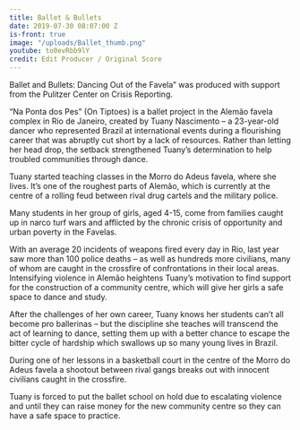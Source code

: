 ```yaml
---
title: Ballet & Bullets
date: 2019-07-30 08:07:00 Z
is-front: true
image: "/uploads/Ballet_thumb.png"
youtube: to0evRbb9lY
credit: Edit Producer / Original Score
---
```


Ballet and Bullets: Dancing Out of the Favela” was produced with support from the Pulitzer Center on Crisis Reporting.

“Na Ponta dos Pes” (On Tiptoes) is a ballet project in the Alemão favela complex in Rio de Janeiro, created by Tuany Nascimento – a 23-year-old dancer who represented Brazil at international events during a flourishing career that was abruptly cut short by a lack of resources. Rather than letting her head drop, the setback strengthened Tuany’s determination to help troubled communities through dance.

Tuany started teaching classes in the Morro do Adeus favela, where she lives. It’s one of the roughest parts of Alemão, which is currently at the centre of a rolling feud between rival drug cartels and the military police.

Many students in her group of girls, aged 4-15, come from families caught up in narco turf wars and afflicted by the chronic crisis of opportunity and urban poverty in the Favelas.

With an average 20 incidents of weapons fired every day in Rio, last year saw more than 100 police deaths – as well as hundreds more civilians, many of whom are caught in the crossfire of confrontations in their local areas.
Intensifying violence in Alemão heightens Tuany’s motivation to find support for the construction of a community centre, which will give her girls a safe space to dance and study.
 
After the challenges of her own career, Tuany knows her students can’t all become pro ballerinas – but the discipline she teaches will transcend the act of learning to dance, setting them up with a better chance to escape the bitter cycle of hardship which swallows up so many young lives in Brazil.
 
During one of her lessons in a basketball court in the centre of the Morro do Adeus favela a shootout between rival gangs breaks out with innocent civilians caught in the crossfire.
 
Tuany is forced to put the ballet school on hold due to escalating violence and until they can raise money for the new community centre so they can have a safe space to practice.